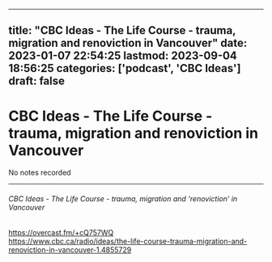 
---
title: "CBC Ideas - The Life Course - trauma, migration and renoviction in Vancouver"
date: 2023-01-07 22:54:25
lastmod: 2023-09-04 18:56:25
categories: ['podcast', 'CBC Ideas']
draft: false
---


# CBC Ideas - The Life Course - trauma, migration and renoviction in Vancouver

No notes recorded

- - -
###### CBC Ideas - The Life Course - trauma, migration and ‘renoviction’ in Vancouver

https://overcast.fm/+cQ757WQ  
https://www.cbc.ca/radio/ideas/the-life-course-trauma-migration-and-renoviction-in-vancouver-1.4855729

<!-- #public #podcast #CBC Ideas# -->

<!-- {BearID:E428FB83-D367-480C-B725-B91E86296A6B-28016-00002D97CAFE21C0} -->
